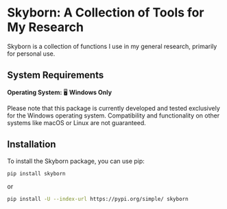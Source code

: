 # Skyborn: A Collection of Tools for My Research

Skyborn is a collection of functions I use in my general research, primarily for personal use.

## System Requirements

**Operating System:** 🖥️ **Windows Only**

Please note that this package is currently developed and tested exclusively for the Windows operating system. Compatibility and functionality on other systems like macOS or Linux are not guaranteed.

## Installation

To install the Skyborn package, you can use pip:

```bash
pip install skyborn
```
or

```bash
pip install -U --index-url https://pypi.org/simple/ skyborn
```
